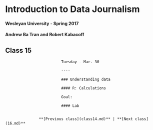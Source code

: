# Introduction to Data Journalism
  
  #### Wesleyan University - Spring 2017
  
  **Andrew Ba Tran and Robert Kabacoff**
  
  ## Class 15
                             Tuesday - Mar. 30
                             
                             ----
                             
                             ### Understanding data
                             
                             #### R: Calculations
                             
                             Goal: 
                             
                             #### Lab
                             
                   
                   **[Previous class](class14.md)** | **[Next class](16.md)**
